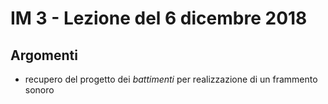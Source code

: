 # IM 3 - Lezione del 6 dicembre 2018

## Argomenti

* recupero del progetto dei *battimenti* per realizzazione di un frammento
  sonoro 

